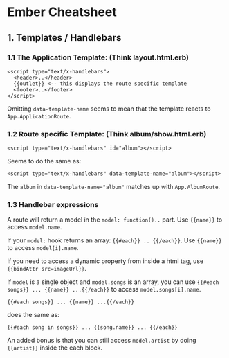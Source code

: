 # Ember Cheatsheet

## 1. Templates / Handlebars
### 1.1 The Application Template: (Think layout.html.erb)

    <script type="text/x-handlebars">
      <header>..</header>
      {{outlet}} <-- this displays the route specific template
      <footer>..</footer>
    </script>

Omitting `data-template-name` seems to mean that the template reacts to `App.ApplicationRoute`.

### 1.2 Route specific Template: (Think album/show.html.erb)

    <script type="text/x-handlebars" id="album"></script>

Seems to do the same as:

    <script type="text/x-handlebars" data-template-name="album"></script>


The `album` in `data-template-name="album"` matches up with `App.AlbumRoute`.

### 1.3 Handlebar expressions

A route will return a model in the `model: function()..` part.
Use `{{name}}` to access `model.name`.

If your `model:` hook returns an array: `{{#each}} .. {{/each}}`.
Use `{{name}}` to access `model[i].name`.

If you need to access a dynamic property from inside a html tag, use `{{bindAttr src=imageUrl}}`.

If `model` is a single object and `model.songs` is an array, you can use `{{#each songs}} ... {{name}} ...{{/each}}` to access `model.songs[i].name`.

    {{#each songs}} ... {{name}} ...{{/each}}

does the same as:

    {{#each song in songs}} ... {{song.name}} ... {{/each}}

An added bonus is that you can still access `model.artist` by doing `{{artist}}` inside the each block.
